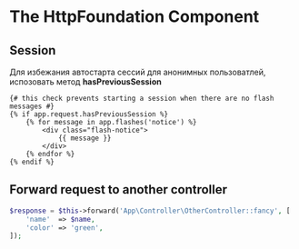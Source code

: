 # The HttpFoundation Component

## Session

Для избежания автостарта сессий для анонимных пользоватлей, испозовать метод **hasPreviousSession**
```twig
{# this check prevents starting a session when there are no flash messages #}
{% if app.request.hasPreviousSession %}
    {% for message in app.flashes('notice') %}
        <div class="flash-notice">
            {{ message }}
        </div>
    {% endfor %}
{% endif %}
```

## Forward request to another controller
```php
$response = $this->forward('App\Controller\OtherController::fancy', [
    'name'  => $name,
    'color' => 'green',
]);
```
